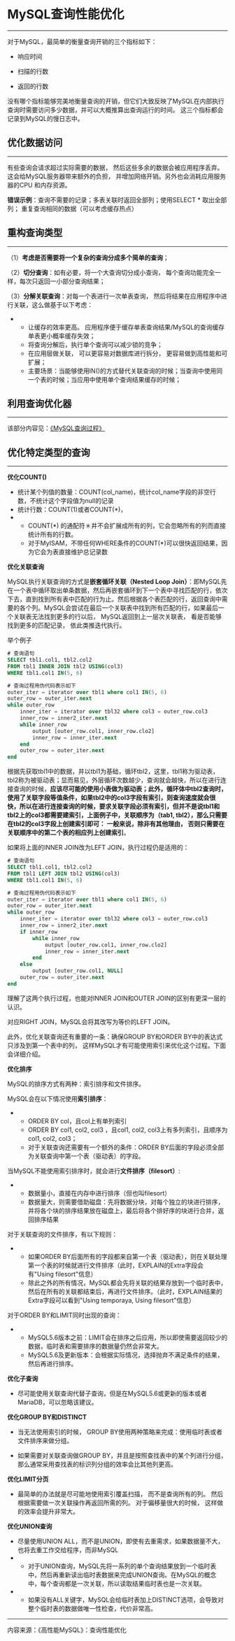 # MySQL查询性能优化

---

对于MySQL，最简单的衡量查询开销的三个指标如下：

* 响应时间

* 扫描的行数

* 返回的行数

没有哪个指标能够完美地衡量查询的开销，但它们大致反映了MySQL在内部执行查询时需要访问多少数据，并可以大概推算出查询运行的时间。 这三个指标都会记录到MySQL的慢日志中。

## 优化数据访问

---

有些查询会请求超过实际需要的数据， 然后这些多余的数据会被应用程序丢弃。这会给MySQL服务器带来额外的负担， 并增加网络开销。另外也会消耗应用服务器的CPU 和内存资源。

**错误示例**：查询不需要的记录；多表关联时返回全部列；使用SELECT \* 取出全部列； 重复查询相同的数据（可以考虑缓存热点）

## 重构查询类型

---

（1）**考虑是否需要将一个复杂的查询分成多个简单的查询**；

（2）**切分查询**：如有必要，将一个大查询切分成小查询， 每个查询功能完全一样，每次只返回一小部分查询结果；

（3）**分解关联查询**：对每一个表进行一次单表查询， 然后将结果在应用程序中进行关联，这么做基于以下考虑：

* * 让缓存的效率更高。 应用程序便于缓存单表查询结果/MySQL的查询缓存单表更小概率缓存失效；
  * 将查询分解后，执行单个查询可以减少锁的竞争；
  * 在应用层做关联， 可以更容易对数据库进行拆分， 更容易做到高性能和可扩展；
  * 主要场景：当能够使用IN\(\)的方式替代关联查询的时候；当查询中使用同一个表的时候；当应用中使用单个查询结果缓存的时候；

## 利用查询优化器

---

该部分内容见：[《MySQL查询过程》](/shu-ju-ku/mysql/mysqlcha-xun-guo-cheng.md)

## 优化特定类型的查询

---

**优化COUNT\(\)**

* 统计某个列值的数量：COUNT\(col\_name\)，统计col\_name字段的非空行数，不统计这个字段值为null的记录
* 统计行数：COUNT\(1\)或者COUNT\(\*\)，
* * COUNT\(\*\) 的通配符＊井不会扩展成所有的列，它会忽略所有的列而直接统计所有的行数。
  * 对于MyISAM，不带任何WHERE条件的COUNT\(\*\)可以很快返回结果，因为它会为表直接维护总记录数

**优化关联查询**

MySQL执行关联查询的方式是**嵌套循环关联（**Nested Loop Join**）**：即MySQL先在一个表中循环取出单条数据，然后再嵌套循环到下一个表中寻找匹配的行，依次下去，直到找到所有表中匹配的行为止。然后根据各个表匹配的行，返回查询中需要的各个列。MySQL会尝试在最后一个关联表中找到所有匹配的行，如果最后一个关联表无法找到更多的行以后， MySQL返回到上一层次关联表， 看是否能够找到更多的匹配记录， 依此类推迭代执行。

举个例子

```sql
# 查询语句
SELECT tbl1.col1, tbl2.col2
FROM tbl1 INNER JOIN tbl2 USING(col3)
WHERE tbl1.col1 IN(5, 6)

# 查询过程用伪代码表示如下
outer_iter = iterator over tbl1 where col1 IN(5, 6)                
outer_row = outer_iter.next
while outer_row
    inner_iter = iterator over tbl32 where col3 = outer_row.col3
    inner_row = inner2_iter.next
    while inner_row
        output [outer_row.col1, inner_row.clo2]
        inner_row = inner_iter.next
    end
    outer_row = outer_iter.next
end
```

根据先获取tbl1中的数据，并以tbl1为基础，循环tbl2，这里，tbl1称为驱动表，tbl2称为被驱动表；显而易见，外层循环次数越少，查询就会越快，所以在进行连接查询的时候，**应该尽可能的使用小表做为驱动表；**此外，循环体中tbl2查询时，使用了关联字段等值条件，如果tbl2中的col3字段有索引，则查询速度就会很快，所以在进行连接查询的时候，要求关联字段必须有索引，但并不是说tbl1和tbl2上的col3都需要建索引，上面例子中，关联顺序为（tab1, tbl2），那么只需要在tbl2的col3字段上创建索引即可： 一般来说，除非有其他理由， 否则**只需要在关联顺序中的第二个表的相应列上创建索引**。

如果将上面的INNER JOIN改为LEFT JOIN，执行过程仍是适用的：

```sql
# 查询语句
SELECT tbl1.col1, tbl2.col2
FROM tbl1 LEFT JOIN tbl2 USING(col3)
WHERE tbl1.col1 IN(5, 6)

# 查询过程用伪代码表示如下
outer_iter = iterator over tbl1 where col1 IN(5, 6)                
outer_row = outer_iter.next
while outer_row
    inner_iter = iterator over tbl32 where col3 = outer_row.col3
    inner_row = inner2_iter.next
    if inner_row
        while inner_row
            output [outer_row.col1, inner_row.clo2]
            inner_row = inner_iter.next
        end
    else
        output [outer_row.col1, NULL]
    outer_row = outer_iter.next
end
```

理解了这两个执行过程，也能对INNER JOIN和OUTER JOIN的区别有更深一层的认识。

对应RIGHT JOIN，MySQL会将其改写为等价的LEFT JOIN。

此外，优化关联查询还有重要的一条：确保GROUP BY和ORDER BY中的表达式只涉及到第一个表中的列， 这样MySQL才有可能使用索引来优化这个过程。下面会详细介绍。

**优化排序**

MySQL的排序方式有两种：索引排序和文件排序。

MySQL会在以下情况使用**索引排序**：

* * ORDER BY col，且col上有单列索引
  * ORDER BY col1,  col2,  col3 ，且col1, col2, col3上有多列索引，且顺序为col1, col2, col3；
  * 对于关联查询还需要有一个额外的条件：ORDER BY后面的字段必须全部为关联查询中第一个表（驱动表）的字段。

当MySQL不能使用索引排序时，就会进行**文件排序（filesort）**:

* * 数据量小，直接在内存中进行排序（但也叫filesort）
  * 数据量大，则需要借助磁盘：先将数据分块，对每个独立的块进行排序，并将各个块的排序结果放在磁盘上，最后将各个排好序的块进行合并，返回排序结果

对于关联查询的文件排序，有以下规则：

* * 如果ORDER BY后面所有的字段都来自第一个表（驱动表），则在关联处理第一个表的时候就进行文件排序（此时，EXPLAIN的Extra字段会有"Using filesort"信息）
  * 除此之外的所有情况，MySQL都会先将关联的结果存放到一个临时表中，然后在所有的关联都结束后，再进行文件排序。（此时，EXPLAIN结果的Extra字段可以看到"Using temporaya, Using filesort"信息）

对于ORDER BY和LIMIT同时出现的查询：

* * MySQL5.6版本之前：LIMIT会在排序之后应用，所以即使需要返回较少的数据，临时表和需要排序的数据量仍然会非常大。
  * MySQL5.6及更新版本：会根据实际情况，选择抛弃不满足条件的结果，然后再进行排序。

**优化子查询**

* 尽可能使用关联查询代替子查询，但是在MySQL5.6或更新的版本或者MariaDB，可以忽略该建议。

**优化GROUP BY和DISTINCT**

* 当无法使用索引的时候， GROUP BY使用两种策略来完成：使用临时表或者文件排序来做分组。

* 如果需要对关联查询做GROUP BY，并且是按照查找表中的某个列进行分组， 那么通常采用查找表的标识列分组的效率会比其他列更高。

**优化LIMIT分页**

* 最简单的办法就是尽可能地使用索引覆盖扫描， 而不是查询所有的列。 然后根据需要做一次关联操作再返回所需的列。 对于偏移量很大的时候， 这样做的效率会提升非常大。

**优化UNION查询**

* 尽量使用UNION ALL，而不是UNION，即使有去重需求，如果数据量不大，也将去重工作交给程序，而非MySQL
* * 对于UNION查询，MySQL先将一系列的单个查询结果放到一个临时表中，然后再重新读出临时表数据来完成UNION查询。在MySQL的概念中，每个查询都是一次关联，所以读取结果临时表也是一次关联。
* * 如果没有ALL关键字，MySQL会给临时表加上DISTINCT选项，会导致对整个临时表的数据做唯一性检查，代价非常高。

---

内容来源：《高性能MySQL》：查询性能优化

